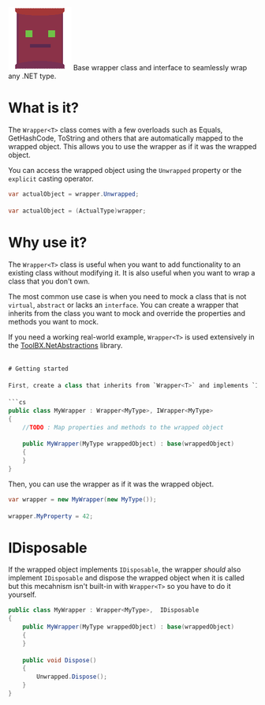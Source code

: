 ![WrapperMeister](https://github.com/Moreault/WrapperMeister/blob/master/wrappermeister.png)
Base wrapper class and interface to seamlessly wrap any .NET type.

# What is it?
The `Wrapper<T>` class comes with a few overloads such as Equals, GetHashCode, ToString and others that are automatically mapped to the wrapped object. This allows you to use the wrapper as if it was the wrapped object.

You can access the wrapped object using the `Unwrapped` property or the `explicit` casting operator.

```cs
var actualObject = wrapper.Unwrapped;

var actualObject = (ActualType)wrapper;
```

# Why use it?
The `Wrapper<T>` class is useful when you want to add functionality to an existing class without modifying it. It is also useful when you want to wrap a class that you don't own.

The most common use case is when you need to mock a class that is not `virtual`, `abstract` or lacks an `interface`. You can create a wrapper that inherits from the class you want to mock and override the properties and methods you want to mock.

If you need a working real-world example, `Wrapper<T>` is used extensively in the [ToolBX.NetAbstractions](https://github.com/Moreault/NetAbstractions/) library.

```cs

# Getting started

First, create a class that inherits from `Wrapper<T>` and implements `IWrapper<T>`.

```cs
public class MyWrapper : Wrapper<MyType>, IWrapper<MyType>
{
	//TODO : Map properties and methods to the wrapped object

	public MyWrapper(MyType wrappedObject) : base(wrappedObject)
	{
	}
}
```

Then, you can use the wrapper as if it was the wrapped object.

```cs
var wrapper = new MyWrapper(new MyType());

wrapper.MyProperty = 42;
```

# IDisposable
If the wrapped object implements `IDisposable`, the wrapper _should_ also implement `IDisposable` and dispose the wrapped object when it is called but this mecahnism isn't built-in with `Wrapper<T>` so you have to do it yourself.

```cs
public class MyWrapper : Wrapper<MyType>,  IDisposable
{
	public MyWrapper(MyType wrappedObject) : base(wrappedObject)
	{
	}

	public void Dispose()
	{
		Unwrapped.Dispose();
	}
}
```